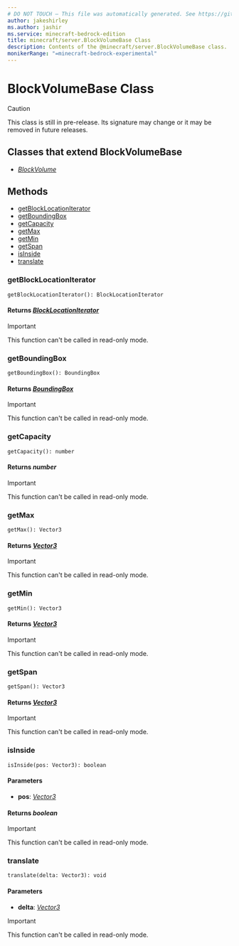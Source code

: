 ```yaml
---
# DO NOT TOUCH — This file was automatically generated. See https://github.com/mojang/minecraftapidocsgenerator to modify descriptions, examples, etc.
author: jakeshirley
ms.author: jashir
ms.service: minecraft-bedrock-edition
title: minecraft/server.BlockVolumeBase Class
description: Contents of the @minecraft/server.BlockVolumeBase class.
monikerRange: "=minecraft-bedrock-experimental"
---
```

# BlockVolumeBase Class

> [!CAUTION]
> This class is still in pre-release.  Its signature may change or it may be removed in future releases.

## Classes that extend BlockVolumeBase
- [*BlockVolume*](BlockVolume.md)

## Methods
- [getBlockLocationIterator](#getblocklocationiterator)
- [getBoundingBox](#getboundingbox)
- [getCapacity](#getcapacity)
- [getMax](#getmax)
- [getMin](#getmin)
- [getSpan](#getspan)
- [isInside](#isinside)
- [translate](#translate)

### **getBlockLocationIterator**
`
getBlockLocationIterator(): BlockLocationIterator
`

#### **Returns** [*BlockLocationIterator*](BlockLocationIterator.md)

> [!IMPORTANT]
> This function can't be called in read-only mode.

### **getBoundingBox**
`
getBoundingBox(): BoundingBox
`

#### **Returns** [*BoundingBox*](BoundingBox.md)

> [!IMPORTANT]
> This function can't be called in read-only mode.

### **getCapacity**
`
getCapacity(): number
`

#### **Returns** *number*

> [!IMPORTANT]
> This function can't be called in read-only mode.

### **getMax**
`
getMax(): Vector3
`

#### **Returns** [*Vector3*](Vector3.md)

> [!IMPORTANT]
> This function can't be called in read-only mode.

### **getMin**
`
getMin(): Vector3
`

#### **Returns** [*Vector3*](Vector3.md)

> [!IMPORTANT]
> This function can't be called in read-only mode.

### **getSpan**
`
getSpan(): Vector3
`

#### **Returns** [*Vector3*](Vector3.md)

> [!IMPORTANT]
> This function can't be called in read-only mode.

### **isInside**
`
isInside(pos: Vector3): boolean
`

#### **Parameters**
- **pos**: [*Vector3*](Vector3.md)

#### **Returns** *boolean*

> [!IMPORTANT]
> This function can't be called in read-only mode.

### **translate**
`
translate(delta: Vector3): void
`

#### **Parameters**
- **delta**: [*Vector3*](Vector3.md)

> [!IMPORTANT]
> This function can't be called in read-only mode.

